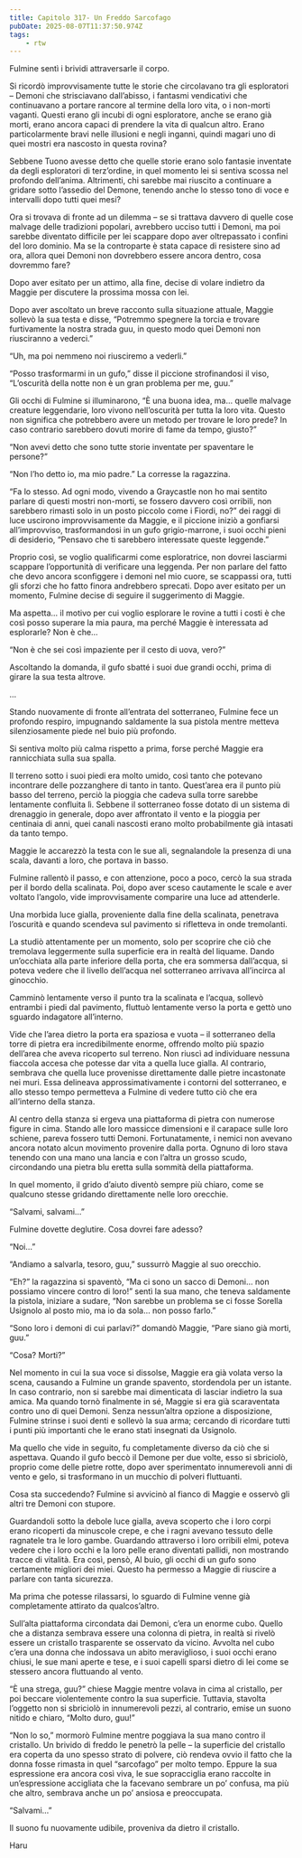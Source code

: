 ```yaml
---
title: Capitolo 317- Un Freddo Sarcofago
pubDate: 2025-08-07T11:37:50.974Z
tags:
    - rtw
---
```















Fulmine sentì i brividi attraversarle il corpo.


Si ricordò improvvisamente tutte le storie che circolavano tra gli esploratori – Demoni che strisciavano dall’abisso, i fantasmi vendicativi che continuavano a portare rancore al termine della loro vita, o i non-morti vaganti. Questi erano gli incubi di ogni esploratore, anche se erano già morti, erano ancora capaci di prendere la vita di qualcun altro. Erano particolarmente bravi nelle illusioni e negli inganni, quindi magari uno di quei mostri era nascosto in questa rovina?


Sebbene Tuono avesse detto che quelle storie erano solo fantasie inventate da degli esploratori di terz’ordine, in quel momento lei si sentiva scossa nel profondo dell’anima. Altrimenti, chi sarebbe mai riuscito a continuare a gridare sotto l’assedio del Demone, tenendo anche lo stesso tono di voce e intervalli dopo tutti quei mesi?


Ora si trovava di fronte ad un dilemma – se si trattava davvero di quelle cose malvage delle tradizioni popolari, avrebbero ucciso tutti i Demoni, ma poi sarebbe diventato difficile per lei scappare dopo aver oltrepassato i confini del loro dominio. Ma se la controparte è stata capace di resistere sino ad ora, allora quei Demoni non dovrebbero essere ancora dentro, cosa dovremmo fare?


Dopo aver esitato per un attimo, alla fine, decise di volare indietro da Maggie per discutere la prossima mossa con lei.


Dopo aver ascoltato un breve racconto sulla situazione attuale, Maggie sollevò la sua testa e disse, “Potremmo spegnere la torcia e trovare furtivamente la nostra strada guu, in questo modo quei Demoni non riusciranno a vederci.”


“Uh, ma poi nemmeno noi riusciremo a vederli.”


“Posso trasformarmi in un gufo,” disse il piccione strofinandosi il viso, “L’oscurità della notte non è un gran problema per me, guu.”


Gli occhi di Fulmine si illuminarono, “Ѐ una buona idea, ma… quelle malvage creature leggendarie, loro vivono nell’oscurità per tutta la loro vita. Questo non significa che potrebbero avere un metodo per trovare le loro prede? In caso contrario sarebbero dovuti morire di fame da tempo, giusto?”


“Non avevi detto che sono tutte storie inventate per spaventare le persone?”


“Non l’ho detto io, ma mio padre.” La corresse la ragazzina.


“Fa lo stesso. Ad ogni modo, vivendo a Graycastle non ho mai sentito parlare di questi mostri non-morti, se fossero davvero così orribili, non sarebbero rimasti solo in un posto piccolo come i Fiordi, no?” dei raggi di luce uscirono improvvisamente da Maggie, e il piccione iniziò a gonfiarsi all’improvviso, trasformandosi in un gufo grigio-marrone, i suoi occhi pieni di desiderio, “Pensavo che ti sarebbero interessate queste leggende.”


Proprio così, se voglio qualificarmi come esploratrice, non dovrei lasciarmi scappare l’opportunità di verificare una leggenda. Per non parlare del fatto che devo ancora sconfiggere i demoni nel mio cuore, se scappassi ora, tutti gli sforzi che ho fatto finora andrebbero sprecati. Dopo aver esitato per un momento, Fulmine decise di seguire il suggerimento di Maggie.


Ma aspetta… il motivo per cui voglio esplorare le rovine a tutti i costi è che così posso superare la mia paura, ma perché Maggie è interessata ad esplorarle? Non è che…


“Non è che sei così impaziente per il cesto di uova, vero?”


Ascoltando la domanda, il gufo sbatté i suoi due grandi occhi, prima di girare la sua testa altrove.


…


Stando nuovamente di fronte all’entrata del sotterraneo, Fulmine fece un profondo respiro, impugnando saldamente la sua pistola mentre metteva silenziosamente piede nel buio più profondo.


Si sentiva molto più calma rispetto a prima, forse perché Maggie era rannicchiata sulla sua spalla.


Il terreno sotto i suoi piedi era molto umido, così tanto che potevano incontrare delle pozzanghere di tanto in tanto. Quest’area era il punto più basso del terreno, perciò la pioggia che cadeva sulla torre sarebbe lentamente confluita lì. Sebbene il sotterraneo fosse dotato di un sistema di drenaggio in generale, dopo aver affrontato il vento e la pioggia per centinaia di anni, quei canali nascosti erano molto probabilmente già intasati da tanto tempo.


Maggie le accarezzò la testa con le sue ali, segnalandole la presenza di una scala, davanti a loro, che portava in basso.


Fulmine rallentò il passo, e con attenzione, poco a poco, cercò la sua strada per il bordo della scalinata. Poi, dopo aver sceso cautamente le scale e aver voltato l’angolo, vide improvvisamente comparire una luce ad attenderle.


Una morbida luce gialla, proveniente dalla fine della scalinata, penetrava l’oscurità e quando scendeva sul pavimento si rifletteva in onde tremolanti.


La studiò attentamente per un momento, solo per scoprire che ciò che tremolava leggermente sulla superficie era in realtà del liquame. Dando un’occhiata alla parte inferiore della porta, che era sommersa dall’acqua, si poteva vedere che il livello dell’acqua nel sotterraneo arrivava all’incirca al ginocchio.


Camminò lentamente verso il punto tra la scalinata e l’acqua, sollevò entrambi i piedi dal pavimento, fluttuò lentamente verso la porta e gettò uno sguardo indagatore all’interno.


Vide che l’area dietro la porta era spaziosa e vuota – il sotterraneo della torre di pietra era incredibilmente enorme, offrendo molto più spazio dell’area che aveva ricoperto sul terreno. Non riuscì ad individuare nessuna fiaccola accesa che potesse dar vita a quella luce gialla. Al contrario, sembrava che quella luce provenisse direttamente dalle pietre incastonate nei muri. Essa delineava approssimativamente i contorni del sotterraneo, e allo stesso tempo permetteva a Fulmine di vedere tutto ciò che era all’interno della stanza.


Al centro della stanza si ergeva una piattaforma di pietra con numerose figure in cima. Stando alle loro massicce dimensioni e il carapace sulle loro schiene, pareva fossero tutti Demoni. Fortunatamente, i nemici non avevano ancora notato alcun movimento provenire dalla porta. Ognuno di loro stava tenendo con una mano una lancia e con l’altra un grosso scudo, circondando una pietra blu eretta sulla sommità della piattaforma.


In quel momento, il grido d’aiuto diventò sempre più chiaro, come se qualcuno stesse gridando direttamente nelle loro orecchie.


“Salvami, salvami…”


Fulmine dovette deglutire. Cosa dovrei fare adesso?


“Noi…”


“Andiamo a salvarla, tesoro,  guu,” sussurrò Maggie al suo orecchio.


“Eh?” la ragazzina si spaventò, “Ma ci sono un sacco di Demoni… non possiamo vincere contro di loro!” sentì la sua mano, che teneva saldamente la pistola, iniziare a sudare, “Non sarebbe un problema se ci fosse Sorella Usignolo al posto mio, ma io da sola… non posso farlo.”


“Sono loro i demoni di cui parlavi?” domandò Maggie, “Pare siano già morti, guu.”


“Cosa? Morti?”


Nel momento in cui la sua voce si dissolse, Maggie era già volata verso la scena, causando a Fulmine un grande spavento, stordendola per un istante. In caso contrario, non si sarebbe mai dimenticata di lasciar indietro la sua amica. Ma quando tornò finalmente in sé, Maggie si era già scaraventata contro uno di quei Demoni. Senza nessun’altra opzione a disposizione, Fulmine strinse i suoi denti e sollevò la sua arma; cercando di ricordare tutti i punti più importanti che le erano stati insegnati da Usignolo.


Ma quello che vide in seguito, fu completamente diverso da ciò che si aspettava. Quando il gufo beccò il Demone per due volte, esso si sbriciolò, proprio come delle pietre rotte, dopo aver sperimentato innumerevoli anni di vento e gelo, si trasformano in un mucchio di polveri fluttuanti.


Cosa sta succedendo? Fulmine si avvicinò al fianco di Maggie e osservò gli altri tre Demoni con stupore.


Guardandoli sotto la debole luce gialla, aveva scoperto che i loro corpi erano ricoperti da minuscole crepe, e che i ragni avevano tessuto delle ragnatele tra le loro gambe. Guardando attraverso i loro orribili elmi, poteva vedere che i loro occhi e la loro pelle erano diventati pallidi, non mostrando tracce di vitalità. Era così, pensò, Al buio, gli occhi di un gufo sono certamente migliori dei miei. Questo ha permesso a Maggie di riuscire a parlare con tanta sicurezza.


Ma prima che potesse rilassarsi, lo sguardo di Fulmine venne già completamente attirato da qualcos’altro.


Sull’alta piattaforma circondata dai Demoni, c’era un enorme cubo. Quello che a distanza sembrava essere una colonna di pietra, in realtà si rivelò essere un cristallo trasparente se osservato da vicino. Avvolta nel cubo c’era una donna che indossava un abito meraviglioso, i suoi occhi erano chiusi, le sue mani aperte e tese, e i suoi capelli sparsi dietro di lei come se stessero ancora fluttuando al vento.


“Ѐ una strega, guu?” chiese Maggie mentre volava in cima al cristallo, per poi beccare violentemente contro la sua superficie. Tuttavia, stavolta l’oggetto non si sbriciolò in innumerevoli pezzi, al contrario, emise un suono nitido e chiaro, “Molto duro, guu!”


“Non lo so,” mormorò Fulmine mentre poggiava la sua mano contro il cristallo. Un brivido di freddo le penetrò la pelle – la superficie del cristallo era coperta da uno spesso strato di polvere, ciò rendeva ovvio il fatto che la donna fosse rimasta in quel “sarcofago” per molto tempo. Eppure la sua espressione era ancora così viva, le sue sopracciglia erano raccolte in un’espressione accigliata che la facevano sembrare un po’ confusa, ma più che altro, sembrava anche un po’ ansiosa e preoccupata.


“Salvami…”


Il suono fu nuovamente udibile, proveniva da dietro il cristallo.


Haru




                                


                                



